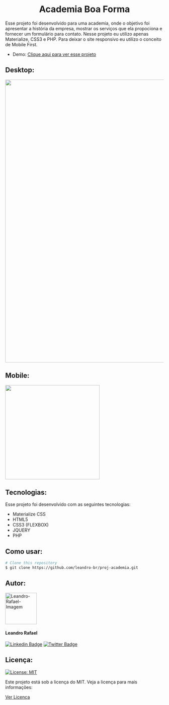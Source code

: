 <div align="center">

# Academia Boa Forma

</div>

Esse projeto foi desenvolvido para uma academia, onde o objetivo foi apresentar a história da empresa, mostrar os serviços que ela propociona e fornecer um formulário para contato. Nesse projeto eu utilizo apenas Materialize, CSS3 e PHP. Para deixar o site responsivo eu utilizo o conceito de Mobile First. 

- Demo: [Clique aqui para ver esse projeto](https://leandro-br.github.io/proj-academia/)

## Desktop:
<div align="center">
    <img src="assets/media/screenshots/site-desktop.png" width="900px">
</div>

## Mobile:
<div align="left">
    <img src="assets/media/screenshots/site-mobile.png" width="300px">
</div>


## Tecnologias:
Esse projeto foi desenvolvido com as seguintes tecnologias:

- Materialize CSS
- HTML5
- CSS3 (FLEXBOX)
- JQUERY
- PHP

## Como usar:

```bash
# Clone this repository
$ git clone https://github.com/leandro-br/proj-academia.git
```

## Autor: 
<img  border-radius="50px" src="https://avatars.githubusercontent.com/u/68888493?s=460&u=e5b834dbaa421d2b2c0a4ccdbf48abce22e81a66&v=4" width="100px" alt="Leandro-Rafael-Imagem"/> 

#### Leandro Rafael

[![Linkedin Badge](https://img.shields.io/badge/-LinkedIn-2867B2?style=flat-square&logo=Linkedin&logoColor=white&link=https://www.linkedin.com/in/leandrorafael-dev/)](https://www.linkedin.com/in/leandrorafael-dev/) [![Twitter Badge](https://img.shields.io/badge/-Twitter-1DA1F2?style=flat-square&Color=1DA1F2&logo=twitter&logoColor=white&link=https://twitter.com/leandrorafaelBR)](https://twitter.com/leandrorafaelBR) 

## Licença:
[![License: MIT](https://img.shields.io/badge/License-MIT-yellow.svg)](https://opensource.org/licenses/MIT)

Este projeto está sob a licença do MIT. Veja a licença para mais informações:

[Ver Licença](https://github.com/leandro-br/proj-academia/blob/master/LICENSE)
